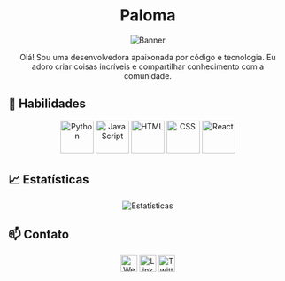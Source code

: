 <h1 align="center">Paloma</h1>

<p align="center">
  <img src="https://github.com/devmarqs/devmarqs/raw/main/assets/banner.png" alt="Banner">
</p>

<p align="center">Olá! Sou uma desenvolvedora apaixonada por código e tecnologia. Eu adoro criar coisas incríveis e compartilhar conhecimento com a comunidade.</p>

## 🚀 Habilidades

<p align="center">
  <img src="https://github.com/devmarqs/devmarqs/raw/main/assets/python.png" alt="Python" width="60" height="60">
  <img src="https://github.com/devmarqs/devmarqs/raw/main/assets/javascript.png" alt="JavaScript" width="60" height="60">
  <img src="https://github.com/devmarqs/devmarqs/raw/main/assets/html.png" alt="HTML" width="60" height="60">
  <img src="https://github.com/devmarqs/devmarqs/raw/main/assets/css.png" alt="CSS" width="60" height="60">
  <img src="https://github.com/devmarqs/devmarqs/raw/main/assets/react.png" alt="React" width="60" height="60">
</p>

## 📈 Estatísticas

<p align="center">
  <img src="https://github-readme-stats.vercel.app/api?username=devmarqs&show_icons=true&theme=radical" alt="Estatísticas">
</p>

## 📫 Contato

<p align="center">
  <a href="https://seusite.com"><img src="https://github.com/seu-usuario/seu-usuario/raw/main/assets/website.png" alt="Website" width="30" height="30"></a>
  <a href="https://www.linkedin.com/in/seu-usuario"><img src="https://github.com/seu-usuario/seu-usuario/raw/main/assets/linkedin.png" alt="LinkedIn" width="30" height="30"></a>
  <a href="https://twitter.com/seu-usuario"><img src="https://github.com/seu-usuario/seu-usuario/raw/main/assets/twitter.png" alt="Twitter" width="30" height="30"></a>
</p>
